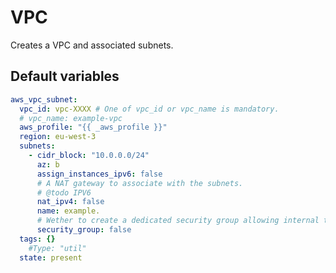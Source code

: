 # VPC
Creates a VPC and associated subnets.
<!--TOC-->
<!--ENDTOC-->

<!--ROLEVARS-->
## Default variables
```yaml
aws_vpc_subnet:
  vpc_id: vpc-XXXX # One of vpc_id or vpc_name is mandatory.
  # vpc_name: example-vpc
  aws_profile: "{{ _aws_profile }}"
  region: eu-west-3
  subnets:
    - cidr_block: "10.0.0.0/24"
      az: b
      assign_instances_ipv6: false
      # A NAT gateway to associate with the subnets.
      # @todo IPV6
      nat_ipv4: false
      name: example.
      # Wether to create a dedicated security group allowing internal traffic.
      security_group: false
  tags: {}
    #Type: "util"
  state: present

```

<!--ENDROLEVARS-->
